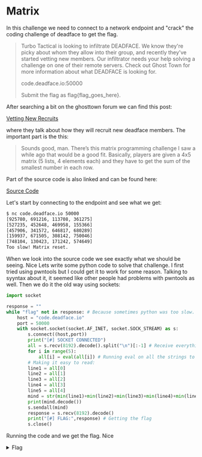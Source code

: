 # Matrix
In this challenge we need to connect to a network endpoint and "crack" the coding challenge of deadface to get the flag.

>Turbo Tactical is looking to infiltrate DEADFACE. We know they're picky about whom they allow into their group, and recently they've started vetting new members. Our infiltrator needs your help solving a challenge on one of their remote servers. Check out Ghost Town for more information about what DEADFACE is looking for.
>
>code.deadface.io:50000
>
>Submit the flag as flag{flag_goes_here}.

After searching a bit on the ghosttown forum we can find this post:

[Vetting New Recruits](https://ghosttown.deadface.io/t/vetting-new-recruits/62)

where they talk about how they will recruit new deadface members. The important part is the this:
>Sounds good, man. There’s this matrix programming challenge I saw a while ago that would be a good fit. Basically, players are given a 4x5 matrix (5 lists, 4 elements each) and they have to get the sum of the smallest number in each row.

Part of the source code is also linked and can be found here:

[Source Code](https://pastebin.com/qmCpWP2p)

Let's start by connecting to the endpoint and see what we get:
```bash
$ nc code.deadface.io 50000                                       
[925780, 691216, 113708, 361275]
[527235, 452648, 469958, 155366]
[457906, 341572, 646817, 680289]
[159937, 671505, 308142, 750046]
[748104, 130423, 171242, 574649]
Too slow! Matrix reset.
```

When we look into the source code we see exactly what we should be seeing. Nice
Lets write some python code to solve that challenge. I first tried using pwntools but I could get it to work for some reason. Talking to syyntax about it, it seemed like other people had problems with pwntools as well. Then we do it the old way using sockets:
```py
import socket

response = ""
while "flag" not in response: # Because sometimes python was too slow. Just making sure it would work.
    host = "code.deadface.io"
    port = 50000
    with socket.socket(socket.AF_INET, socket.SOCK_STREAM) as s:
        s.connect((host,port))
        print("[#] SOCKET CONNECTED")
        all = s.recv(8192).decode().split("\n")[:-1] # Receive everything split it at \n and remove the last element because it is empty 
        for i in range(5):
            all[i] = eval(all[i]) # Running eval on all the strings to convert them to lists
        # Making it easy to read:
        line1 = all[0]
        line2 = all[1]
        line3 = all[2]
        line4 = all[3]
        line5 = all[4]
        mind = str(min(line1)+min(line2)+min(line3)+min(line4)+min(line5)).encode() # Doing what is decribed on the ghosttown forum
        print(mind.decode())
        s.sendall(mind)
        response = s.recv(8192).decode()
        print("[#] FLAG:",response) # Getting the flag
        s.close()
```
Running the code and we get the flag. Nice
<details>
<summary>Flag</summary>

```
flag{j4cked_int0_th3_matr1x}
```

</details>
